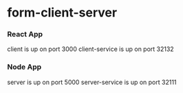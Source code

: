 # form-client-server

### React App
client is up on port 3000
client-service is up on port 32132

### Node App
server is up on port 5000
server-service is up on port 32111